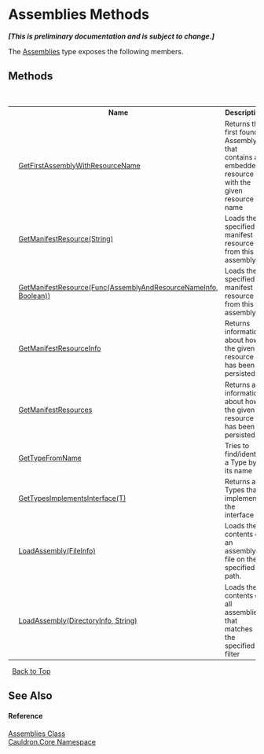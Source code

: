 # Assemblies Methods
 _**\[This is preliminary documentation and is subject to change.\]**_

The <a href="T_Cauldron_Core_Assemblies">Assemblies</a> type exposes the following members.


## Methods
&nbsp;<table><tr><th></th><th>Name</th><th>Description</th></tr><tr><td>![Public method](media/pubmethod.gif "Public method")![Static member](media/static.gif "Static member")</td><td><a href="M_Cauldron_Core_Assemblies_GetFirstAssemblyWithResourceName">GetFirstAssemblyWithResourceName</a></td><td>
Returns the first found Assembly that contains an embedded resource with the given resource name</td></tr><tr><td>![Public method](media/pubmethod.gif "Public method")![Static member](media/static.gif "Static member")</td><td><a href="M_Cauldron_Core_Assemblies_GetManifestResource_1">GetManifestResource(String)</a></td><td>
Loads the specified manifest resource from this assembly.</td></tr><tr><td>![Public method](media/pubmethod.gif "Public method")![Static member](media/static.gif "Static member")</td><td><a href="M_Cauldron_Core_Assemblies_GetManifestResource">GetManifestResource(Func(AssemblyAndResourceNameInfo, Boolean))</a></td><td>
Loads the specified manifest resource from this assembly.</td></tr><tr><td>![Public method](media/pubmethod.gif "Public method")![Static member](media/static.gif "Static member")</td><td><a href="M_Cauldron_Core_Assemblies_GetManifestResourceInfo">GetManifestResourceInfo</a></td><td>
Returns information about how the given resource has been persisted.</td></tr><tr><td>![Public method](media/pubmethod.gif "Public method")![Static member](media/static.gif "Static member")</td><td><a href="M_Cauldron_Core_Assemblies_GetManifestResources">GetManifestResources</a></td><td>
Returns all information about how the given resource has been persisted.</td></tr><tr><td>![Public method](media/pubmethod.gif "Public method")![Static member](media/static.gif "Static member")</td><td><a href="M_Cauldron_Core_Assemblies_GetTypeFromName">GetTypeFromName</a></td><td>
Tries to find/identify a Type by its name</td></tr><tr><td>![Public method](media/pubmethod.gif "Public method")![Static member](media/static.gif "Static member")</td><td><a href="M_Cauldron_Core_Assemblies_GetTypesImplementsInterface__1">GetTypesImplementsInterface(T)</a></td><td>
Returns all Types that implements the interface *T*</td></tr><tr><td>![Public method](media/pubmethod.gif "Public method")![Static member](media/static.gif "Static member")</td><td><a href="M_Cauldron_Core_Assemblies_LoadAssembly_1">LoadAssembly(FileInfo)</a></td><td>
Loads the contents of an assembly file on the specified path.</td></tr><tr><td>![Public method](media/pubmethod.gif "Public method")![Static member](media/static.gif "Static member")</td><td><a href="M_Cauldron_Core_Assemblies_LoadAssembly">LoadAssembly(DirectoryInfo, String)</a></td><td>
Loads the contents of all assemblies that matches the specified filter</td></tr></table>&nbsp;
<a href="#assemblies-methods">Back to Top</a>

## See Also


#### Reference
<a href="T_Cauldron_Core_Assemblies">Assemblies Class</a><br /><a href="N_Cauldron_Core">Cauldron.Core Namespace</a><br />